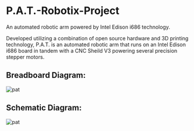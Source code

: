 # P.A.T.-Robotix-Project
An automated robotic arm powered by Intel Edison i686 technology.

Developed utilizing a combination of open source hardware and 3D printing technology, P.A.T. is an automated robotic arm that runs on an Intel Edison i686 board in tandem with a CNC Sheild V3 powering several precision stepper motors.


## Breadboard Diagram: ##
![pat](https://raw.githubusercontent.com/matthew17754/P.A.T.-Robotix-Project/master/PAT_Breadboard_Diagram.png)

## Schematic Diagram: ##
![pat](https://raw.githubusercontent.com/matthew17754/P.A.T.-Robotix-Project/master/PAT_Schematic_Diagram.png)
